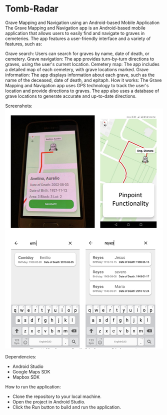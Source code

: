 # Tomb-Radar
Grave Mapping and Navigation using an  Android-based Mobile Application
The Grave Mapping and Navigation app is an Android-based mobile application that allows users to easily find and navigate to graves in cemeteries. The app features a user-friendly interface and a variety of features, such as:

Grave search: Users can search for graves by name, date of death, or cemetery.
Grave navigation: The app provides turn-by-turn directions to graves, using the user's current location.
Cemetery map: The app includes a detailed map of each cemetery, with grave locations marked.
Grave information: The app displays information about each grave, such as the name of the deceased, date of death, and epitaph.
How it works:
The Grave Mapping and Navigation app uses GPS technology to track the user's location and provide directions to graves. The app also uses a database of grave locations to generate accurate and up-to-date directions.

Screenshots:
![Screen Shot 1](https://github.com/mendozarain/Tomb-Radar/blob/master/CleanShot%202023-10-01%20at%2016.44.10%402x.png)
![Screen Shot 2](https://github.com/mendozarain/Tomb-Radar/blob/master/CleanShot%202023-10-01%20at%2016.44.40%402x.png)

Dependencies:
- Android Studio
- Google Maps SDK
- Mapbox SDK
  
How to run the application:
- Clone the repository to your local machine.
- Open the project in Android Studio.
- Click the Run button to build and run the application.

